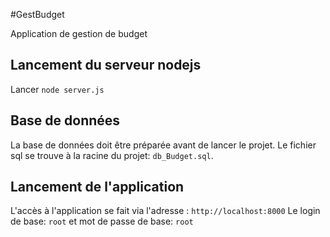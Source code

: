#GestBudget

Application de gestion de budget

## Lancement du serveur nodejs

Lancer `node server.js`

## Base de données

La base de données doit être préparée avant de lancer le projet. Le fichier sql se trouve à la racine du projet: `db_Budget.sql`.

## Lancement de l'application

L'accès à l'application se fait via l'adresse : `http://localhost:8000`
Le login de base: `root` et mot de passe de base: `root`